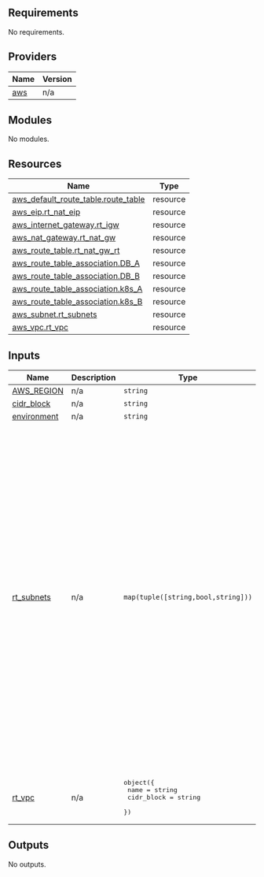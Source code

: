 ## Requirements

No requirements.

## Providers

| Name | Version |
|------|---------|
| <a name="provider_aws"></a> [aws](#provider\_aws) | n/a |

## Modules

No modules.

## Resources

| Name | Type |
|------|------|
| [aws_default_route_table.route_table](https://registry.terraform.io/providers/hashicorp/aws/latest/docs/resources/default_route_table) | resource |
| [aws_eip.rt_nat_eip](https://registry.terraform.io/providers/hashicorp/aws/latest/docs/resources/eip) | resource |
| [aws_internet_gateway.rt_igw](https://registry.terraform.io/providers/hashicorp/aws/latest/docs/resources/internet_gateway) | resource |
| [aws_nat_gateway.rt_nat_gw](https://registry.terraform.io/providers/hashicorp/aws/latest/docs/resources/nat_gateway) | resource |
| [aws_route_table.rt_nat_gw_rt](https://registry.terraform.io/providers/hashicorp/aws/latest/docs/resources/route_table) | resource |
| [aws_route_table_association.DB_A](https://registry.terraform.io/providers/hashicorp/aws/latest/docs/resources/route_table_association) | resource |
| [aws_route_table_association.DB_B](https://registry.terraform.io/providers/hashicorp/aws/latest/docs/resources/route_table_association) | resource |
| [aws_route_table_association.k8s_A](https://registry.terraform.io/providers/hashicorp/aws/latest/docs/resources/route_table_association) | resource |
| [aws_route_table_association.k8s_B](https://registry.terraform.io/providers/hashicorp/aws/latest/docs/resources/route_table_association) | resource |
| [aws_subnet.rt_subnets](https://registry.terraform.io/providers/hashicorp/aws/latest/docs/resources/subnet) | resource |
| [aws_vpc.rt_vpc](https://registry.terraform.io/providers/hashicorp/aws/latest/docs/resources/vpc) | resource |

## Inputs

| Name | Description | Type | Default | Required |
|------|-------------|------|---------|:--------:|
| <a name="input_AWS_REGION"></a> [AWS\_REGION](#input\_AWS\_REGION) | n/a | `string` | `"us-west-2"` | no |
| <a name="input_cidr_block"></a> [cidr\_block](#input\_cidr\_block) | n/a | `string` | `"10.0.0.0/16"` | no |
| <a name="input_environment"></a> [environment](#input\_environment) | n/a | `string` | `"research"` | no |
| <a name="input_rt_subnets"></a> [rt\_subnets](#input\_rt\_subnets) | n/a | `map(tuple([string,bool,string]))` | <pre>{<br>  "subnet-A": [<br>    "10.0.0.0/22",<br>    true,<br>    "us-west-2a"<br>  ],<br>  "subnet-B": [<br>    "10.0.4.0/22",<br>    true,<br>    "us-west-2b"<br>  ],<br>  "subnet-bastion-A": [<br>    "10.0.12.0/24",<br>    true,<br>    "us-west-2a"<br>  ],<br>  "subnet-db-A": [<br>    "10.0.48.0/20",<br>    false,<br>    "us-west-2a"<br>  ],<br>  "subnet-db-B": [<br>    "10.0.64.0/20",<br>    false,<br>    "us-west-2b"<br>  ],<br>  "subnet-k8-A": [<br>    "10.0.20.0/22",<br>    false,<br>    "us-west-2a"<br>  ],<br>  "subnet-k8-B": [<br>    "10.0.24.0/22",<br>    false,<br>    "us-west-2b"<br>  ]<br>}</pre> | no |
| <a name="input_rt_vpc"></a> [rt\_vpc](#input\_rt\_vpc) | n/a | <pre>object({<br>    name = string<br>    cidr_block = string<br>  })</pre> | <pre>{<br>  "cidr_block": "10.0.0.0/16",<br>  "name": "theory-k8s"<br>}</pre> | no |

## Outputs

No outputs.
